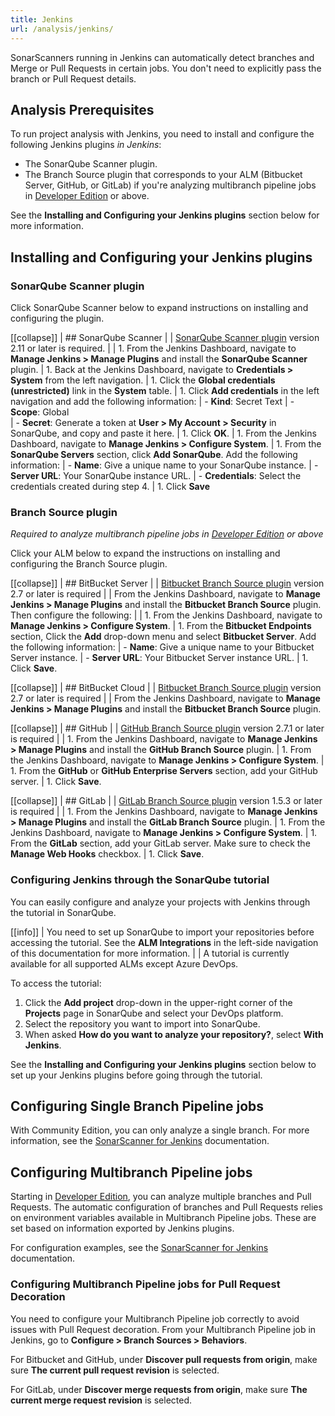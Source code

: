 ```yaml
---
title: Jenkins
url: /analysis/jenkins/
---
```


SonarScanners running in Jenkins can automatically detect branches and Merge or Pull Requests in certain jobs. You don't need to explicitly pass the branch or Pull Request details.

## Analysis Prerequisites

To run project analysis with Jenkins, you need to install and configure the following Jenkins plugins _in Jenkins_:
 
- The SonarQube Scanner plugin.
- The Branch Source plugin that corresponds to your ALM (Bitbucket Server, GitHub, or GitLab) if you're analyzing multibranch pipeline jobs in [Developer Edition](https://redirect.sonarsource.com/editions/developer.html) or above. 

See the **Installing and Configuring your Jenkins plugins** section below for more information.

## Installing and Configuring your Jenkins plugins

### SonarQube Scanner plugin

Click SonarQube Scanner below to expand instructions on installing and configuring the plugin.
 
[[collapse]]
| ## SonarQube Scanner
|
| [SonarQube Scanner plugin](https://plugins.jenkins.io/sonar/) version 2.11 or later is required. 
|
| 1. From the Jenkins Dashboard, navigate to **Manage Jenkins > Manage Plugins** and install the **SonarQube Scanner** plugin.
| 1. Back at the Jenkins Dashboard, navigate to **Credentials > System** from the left navigation. 
| 1. Click the **Global credentials (unrestricted)** link in the **System** table. 
| 1. Click **Add credentials** in the left navigation and add the following information:
| 	- **Kind**: Secret Text
| 	- **Scope**: Global  
| 	- **Secret**: Generate a token at **User > My Account > Security** in SonarQube, and copy and paste it here.
| 1. Click **OK**.
| 1. From the Jenkins Dashboard, navigate to **Manage Jenkins > Configure System**. 
| 1. From the **SonarQube Servers** section, click **Add SonarQube**. Add the following information:
| 	- **Name**: Give a unique name to your SonarQube instance.
| 	- **Server URL**: Your SonarQube instance URL.
| 	- **Credentials**: Select the credentials created during step 4.
| 1. Click **Save**

### Branch Source plugin
_Required to analyze multibranch pipeline jobs in [Developer Edition](https://redirect.sonarsource.com/editions/developer.html) or above_

Click your ALM below to expand the instructions on installing and configuring the Branch Source plugin.

[[collapse]]
| ## BitBucket Server
|
| [Bitbucket Branch Source plugin](https://plugins.jenkins.io/cloudbees-bitbucket-branch-source/) version 2.7 or later is required
| 
| From the Jenkins Dashboard, navigate to **Manage Jenkins > Manage Plugins** and install the **Bitbucket Branch Source** plugin. Then configure the following:
|
| 1. From the Jenkins Dashboard, navigate to **Manage Jenkins > Configure System**. 
| 1. From the **Bitbucket Endpoints** section, Click the **Add** drop-down menu and select **Bitbucket Server**. Add the following information:
| 	- **Name**: Give a unique name to your Bitbucket Server instance.
| 	- **Server URL**: Your Bitbucket Server instance URL.
| 1. Click **Save**.

[[collapse]]
| ## BitBucket Cloud
|
| [Bitbucket Branch Source plugin](https://plugins.jenkins.io/cloudbees-bitbucket-branch-source/) version 2.7 or later is required
|
| From the Jenkins Dashboard, navigate to **Manage Jenkins > Manage Plugins** and install the **Bitbucket Branch Source** plugin. 

[[collapse]]
| ## GitHub
|
| [GitHub Branch Source plugin](https://plugins.jenkins.io/github-branch-source/) version 2.7.1 or later is required
| 
| 1. From the Jenkins Dashboard, navigate to **Manage Jenkins > Manage Plugins** and install the **GitHub Branch Source** plugin.
| 1. From the Jenkins Dashboard, navigate to **Manage Jenkins > Configure System**. 
| 1. From the **GitHub** or **GitHub Enterprise Servers** section, add your GitHub server.
| 1. Click **Save**.

[[collapse]]
| ## GitLab
|
| [GitLab Branch Source plugin](https://plugins.jenkins.io/gitlab-branch-source/) version 1.5.3 or later is required
| 
| 1. From the Jenkins Dashboard, navigate to **Manage Jenkins > Manage Plugins** and install the **GitLab Branch Source** plugin.
| 1. From the Jenkins Dashboard, navigate to **Manage Jenkins > Configure System**. 
| 1. From the **GitLab** section, add your GitLab server. Make sure to check the **Manage Web Hooks** checkbox.
| 1. Click **Save**.

### Configuring Jenkins through the SonarQube tutorial

You can easily configure and analyze your projects with Jenkins through the tutorial in SonarQube. 

[[info]]
| You need to set up SonarQube to import your repositories before accessing the tutorial. See the **ALM Integrations** in the left-side navigation of this documentation for more information.
|
| A tutorial is currently available for all supported ALMs except Azure DevOps.

To access the tutorial:

1. Click the **Add project** drop-down in the upper-right corner of the **Projects** page in SonarQube and select your DevOps platform.
1. Select the repository you want to import into SonarQube.
1. When asked **How do you want to analyze your repository?**, select **With Jenkins**.

See the **Installing and Configuring your Jenkins plugins** section below to set up your Jenkins plugins before going through the tutorial. 

## Configuring Single Branch Pipeline jobs
With Community Edition, you can only analyze a single branch. For more information, see the [SonarScanner for Jenkins](/analysis/scan/sonarscanner-for-jenkins/) documentation.

## Configuring Multibranch Pipeline jobs 
 
Starting in [Developer Edition](https://redirect.sonarsource.com/editions/developer.html), you can analyze multiple branches and Pull Requests. The automatic configuration of branches and Pull Requests relies on environment variables available in Multibranch Pipeline jobs. These are set based on information exported by Jenkins plugins. 

For configuration examples, see the [SonarScanner for Jenkins](/analysis/scan/sonarscanner-for-jenkins/) documentation.

### Configuring Multibranch Pipeline jobs for Pull Request Decoration
You need to configure your Multibranch Pipeline job correctly to avoid issues with Pull Request decoration. From your Multibranch Pipeline job in Jenkins, go to **Configure > Branch Sources > Behaviors**.

For Bitbucket and GitHub, under **Discover pull requests from origin**, make sure **The current pull request revision** is selected.

For GitLab, under **Discover merge requests from origin**, make sure **The current merge request revision** is selected.
